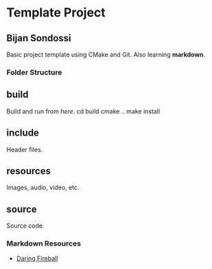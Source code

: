 Template Project
================

Bijan Sondossi
--------------
Basic project template using CMake and Git. Also learning **markdown**.

### Folder Structure
## build 
Build and run from *here*.
    cd build
    cmake ..
    make install
    
## include
Header files.

## resources 
Images, audio, video, etc.

## source 
Source code.

### Markdown Resources
- [Daring Fireball](https://daringfireball.net/projects/markdown/basics)

